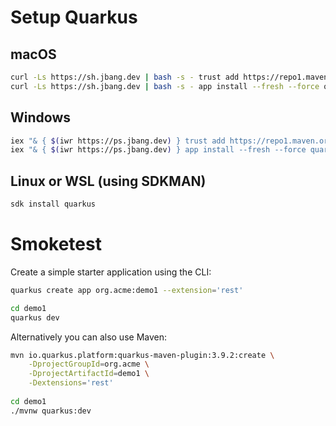# Setup Quarkus

## macOS

```Bash
curl -Ls https://sh.jbang.dev | bash -s - trust add https://repo1.maven.org/maven2/io/quarkus/quarkus-cli/
curl -Ls https://sh.jbang.dev | bash -s - app install --fresh --force quarkus@quarkusio
```

## Windows

```Bash
iex "& { $(iwr https://ps.jbang.dev) } trust add https://repo1.maven.org/maven2/io/quarkus/quarkus-cli/"
iex "& { $(iwr https://ps.jbang.dev) } app install --fresh --force quarkus@quarkusio"
```

## Linux or WSL (using SDKMAN)

```Bash
sdk install quarkus
```


# Smoketest

Create a simple starter application using the CLI:

```bash
quarkus create app org.acme:demo1 --extension='rest'

cd demo1
quarkus dev
```

Alternatively you can also use Maven:

```Bash
mvn io.quarkus.platform:quarkus-maven-plugin:3.9.2:create \
    -DprojectGroupId=org.acme \
    -DprojectArtifactId=demo1 \
    -Dextensions='rest'
   
cd demo1    
./mvnw quarkus:dev
```
